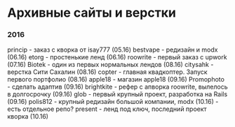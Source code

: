 # Архивные сайты и верстки

### 2016

princip - заказ с кворка от isay777 (05.16)
bestvape - редизайн и modx (06.16)
etorg - простенькие ленд (06.16)
roowrite - первый заказ с upwork (07.16)
Biotek - один из первых нормальных лендов (08.16)
citysahk - верстка Сити Сахалин (08.16)
copter - главная квадкоптер. Запуск первого портфолио (08.16)
apple18 - магазин apple18 (09.16)
Promophoto - сделать адаптив (09.16)
brightkite - рефер с апворка roowrite, вылелось в долгосрочку (09.16)
glob - первый крупный проект, разработка на Rails (09.16)
polis812 - крупный редизайн большой компании, modx (10.16) - есть отдельное репо?
present - ленд под ключ, последний проект кворка (10.16)
